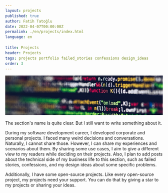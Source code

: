 ```yaml
---
layout: projects
published: true
author: Fatih Tatoğlu
date: 2022-04-07T00:00:00Z
permalink: ./en/projects/index.html
language: en

title: Projects
header: Projects
tags: projects portfolio failed_stories confessions design_ideas
order: 3
---
```


![Projeler](../../image/projects.jpg "Markus Spiske - [Pexels](https://www.pexels.com/tr-tr/fotograf/tilt-shift-lens-uzerindeki-kodlar-2004161/)")

The section's name is quite clear. But I still want to write something about it.

During my software development career, I developed corporate and personal projects. I faced many weird decisions and conversations. Naturally, I cannot share those. However, I can share my experiences and scenarios about them. By sharing some use cases, I aim to give a different view to my readers while deciding on their projects. Also, I plan to add posts about the technical side of my business life to this section, such as failed stories, confessions, and my design ideas about some specific problems.

Additionally, I have some open-source projects. Like every open-source project, my projects need your support. You can do that by giving a star to my projects or sharing your ideas.
